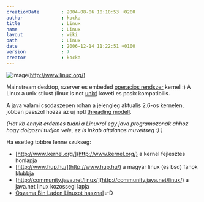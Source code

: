 ```yaml
---
creationDate        : 2004-08-06 10:10:53 +0200 
author              : kocka 
title               : Linux 
name                : Linux 
layout              : wiki 
path                : Linux 
date                : 2006-12-14 11:22:51 +0100 
version             : 7 
creator             : kocka 
---
```

![image](http://www.linux.org/info/images/officialpenguin.gif)(http://www.linux.org/)

Mainstream desktop, szerver es embeded [operacios rendszer](Operacios%20rendszer.html) kernel :)
A Linux a unix stilust (linux is not [unix](unix.html)) koveti es posix kompatibilis.

A java valami csodaszepen rohan a jelengleg aktualis 2.6-os kernelen, jobban passzol hozza az uj nptl [threading modell](Missing.html).

_(Hat kb ennyit erdemes tudni a Linuxrol egy java programozonak ahhoz hogy dolgozni tudjon vele, ez is inkab altalanos muveltseg :) )_

Ha esetleg tobbre lenne szukseg:

*   [http://www.kernel.org/](http://www.kernel.org/) a kernel fejlesztes honlapja
*   [http://www.hup.hu/](http://www.hup.hu/) a magyar linux (es bsd) fanok klubbja
*   [http://community.java.net/linux/](http://community.java.net/linux/) a java.net linux kozossegi lapja
*   [Oszama Bin Laden Linuxot hasznal](http://shelleytherepublican.com/2006/04/linux-european-threat-to-our-computers.html) :-D


